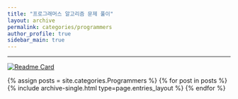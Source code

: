 ```yaml
---
title: "프로그래머스 알고리즘 문제 풀이"
layout: archive
permalink: categories/programmers
author_profile: true
sidebar_main: true
---
```


***

[![Readme Card](https://github-readme-stats.vercel.app/api/pin/?username=iceman-brandon&repo=Algorithm&theme=tokyonight)](https://github.com/iceman-brandon/Algorithm)

{% assign posts = site.categories.Programmers %}
{% for post in posts %} {% include archive-single.html type=page.entries_layout %} {% endfor %}